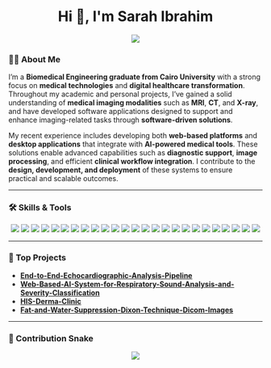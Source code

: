 <h1 align="center">Hi 👋, I'm Sarah Ibrahim</h1>
<p align="center">
  <img src="https://readme-typing-svg.herokuapp.com/?lines=System+%26+Biomedical+Engineer;Web+Developer;Open+Source+Contributor;Lifelong+Learner&center=true&width=500&height=50">
</p>

### 👩‍💻 About Me
I’m a **Biomedical Engineering graduate from Cairo University** with a strong focus on **medical technologies** and **digital healthcare transformation**. Throughout my academic and personal projects, I’ve gained a solid understanding of **medical imaging modalities** such as **MRI**, **CT**, and **X-ray**, and have developed software applications designed to support and enhance imaging-related tasks through **software-driven solutions**.

My recent experience includes developing both **web-based platforms** and **desktop applications** that integrate with **AI-powered medical tools**. These solutions enable advanced capabilities such as **diagnostic support**, **image processing**, and efficient **clinical workflow integration**. I contribute to the **design, development, and deployment** of these systems to ensure practical and scalable outcomes.

---

### 🛠️ Skills & Tools

<p align="center">
  <!-- Languages -->
  <img src="https://img.shields.io/badge/Python-3776AB?logo=python&logoColor=white&style=flat-square" />
  <img src="https://img.shields.io/badge/C++-00599C?logo=c%2B%2B&logoColor=white&style=flat-square" />
  <img src="https://img.shields.io/badge/JavaScript-F7DF1E?logo=javascript&logoColor=black&style=flat-square" />
  <img src="https://img.shields.io/badge/HTML5-E34F26?logo=html5&logoColor=white&style=flat-square" />
  <img src="https://img.shields.io/badge/CSS3-1572B6?logo=css3&logoColor=white&style=flat-square" />

  <!-- Frontend & UI -->
  <img src="https://img.shields.io/badge/Angular-DD0031?logo=angular&logoColor=white&style=flat-square" />
  <img src="https://img.shields.io/badge/React-61DAFB?logo=react&logoColor=black&style=flat-square" />
  <img src="https://img.shields.io/badge/TailwindCSS-38B2AC?logo=tailwind-css&logoColor=white&style=flat-square" />
  <img src="https://img.shields.io/badge/Bootstrap-563D7C?logo=bootstrap&logoColor=white&style=flat-square" />
  <img src="https://img.shields.io/badge/Figma-F24E1E?logo=figma&logoColor=white&style=flat-square" />

  <!-- Backend -->
  <img src="https://img.shields.io/badge/Node.js-339933?logo=nodedotjs&logoColor=white&style=flat-square" />
  <img src="https://img.shields.io/badge/Express.js-000000?logo=express&logoColor=white&style=flat-square" />
  <img src="https://img.shields.io/badge/Flask-000000?logo=flask&logoColor=white&style=flat-square" />

  <!-- Databases & Cloud -->
  <img src="https://img.shields.io/badge/MySQL-4479A1?logo=mysql&logoColor=white&style=flat-square" />
  <img src="https://img.shields.io/badge/MongoDB-47A248?logo=mongodb&logoColor=white&style=flat-square" />
  <img src="https://img.shields.io/badge/Firebase-FFCA28?logo=firebase&logoColor=black&style=flat-square" />
  <img src="https://img.shields.io/badge/AWS_S3-232F3E?logo=amazon-aws&logoColor=white&style=flat-square" />

  <!-- AI & Imaging -->
  <img src="https://img.shields.io/badge/OpenCV-5C3EE8?logo=opencv&logoColor=white&style=flat-square" />
  <img src="https://img.shields.io/badge/3D_Slicer-0D122B?style=flat-square&logoColor=white" />
  <img src="https://img.shields.io/badge/Mango-0D122B?style=flat-square&logoColor=white" />

  <!-- Other Tools -->
  <img src="https://img.shields.io/badge/Qt-41CD52?logo=qt&logoColor=white&style=flat-square" />
  <img src="https://img.shields.io/badge/PyQt-41CD52?logo=python&logoColor=white&style=flat-square" />
  <img src="https://img.shields.io/badge/Blender-F5792A?logo=blender&logoColor=white&style=flat-square" />
  <img src="https://img.shields.io/badge/AutoCAD-FFB400?style=flat-square&logo=autodesk&logoColor=black" />
  <img src="https://img.shields.io/badge/Jira-0052CC?logo=jira&logoColor=white&style=flat-square" />
</p>

---

### 🚀 Top Projects

-  [**End-to-End-Echocardiographic-Analysis-Pipeline**](https://github.com/sarah1ibrahim/End-to-End-Echocardiographic-Analysis-Pipeline) 
-  [**Web-Based-AI-System-for-Respiratory-Sound-Analysis-and-Severity-Classification**](https://github.com/sarah1ibrahim/Web-Based-AI-System-for-Respiratory-Sound-Analysis-and-Severity-Classification)
-  [**HIS-Derma-Clinic**](https://github.com/sarah1ibrahim/HIS-Derma-Clinic)
-  [**Fat-and-Water-Suppression-Dixon-Technique-Dicom-Images**](https://github.com/sarah1ibrahim/Fat-and-Water-Suppression-Dixon-Technique-Dicom-Images)

---

### 🐍 Contribution Snake

<p align="center">
  <img src="https://raw.githubusercontent.com/saraibrahim/saraibrahim/output/github-contribution-grid-snake.svg" />
</p>




